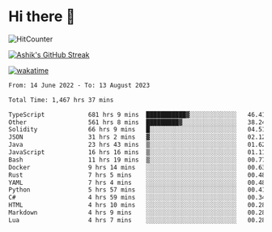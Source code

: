 # Hi there 👋

![HitCounter](https://hits.seeyoufarm.com/api/count/incr/badge.svg?url=https%3A%2F%2Fgithub.com%2Fashrhmn1212%2Fhit-counter)

<!-- ![Contribution Graph](https://github-readme-activity-graph.cyclic.app/graph?username=ashrhmn) -->


<!-- [![Top Langs](https://github-readme-stats.vercel.app/api/top-langs/?username=ashrhmn&layout=compact&theme=synthwave&langs_count=10&card_width=445)](https://github.com/anuraghazra/github-readme-stats) -->

[![Ashik's GitHub Streak](https://github-readme-streak-stats.herokuapp.com/?user=ashrhmn&theme=blood&fire=DD7F1C&background=151515&dates=9f9f9f&border=DD2727)](https://git.io/streak-stats)

<!-- ![Ashik's GitHub stats](https://github-readme-stats.vercel.app/api/?username=ashrhmn&show_icons=true&title_color=fff&icon_color=79ff97&text_color=9f9f9f&bg_color=151515) -->

[![wakatime](https://wakatime.com/badge/user/3df86613-ba63-4631-8e65-0ff18e7becad.svg)](https://wakatime.com/@3df86613-ba63-4631-8e65-0ff18e7becad)

<!--START_SECTION:waka-->

```txt
From: 14 June 2022 - To: 13 August 2023

Total Time: 1,467 hrs 37 mins

TypeScript            681 hrs 9 mins  ███████████▓░░░░░░░░░░░░░   46.41 %
Other                 561 hrs 8 mins  █████████▓░░░░░░░░░░░░░░░   38.24 %
Solidity              66 hrs 9 mins   █░░░░░░░░░░░░░░░░░░░░░░░░   04.51 %
JSON                  31 hrs 2 mins   ▓░░░░░░░░░░░░░░░░░░░░░░░░   02.12 %
Java                  23 hrs 43 mins  ▒░░░░░░░░░░░░░░░░░░░░░░░░   01.62 %
JavaScript            16 hrs 16 mins  ▒░░░░░░░░░░░░░░░░░░░░░░░░   01.11 %
Bash                  11 hrs 19 mins  ▒░░░░░░░░░░░░░░░░░░░░░░░░   00.77 %
Docker                9 hrs 14 mins   ░░░░░░░░░░░░░░░░░░░░░░░░░   00.63 %
Rust                  7 hrs 5 mins    ░░░░░░░░░░░░░░░░░░░░░░░░░   00.48 %
YAML                  7 hrs 4 mins    ░░░░░░░░░░░░░░░░░░░░░░░░░   00.48 %
Python                5 hrs 57 mins   ░░░░░░░░░░░░░░░░░░░░░░░░░   00.41 %
C#                    4 hrs 59 mins   ░░░░░░░░░░░░░░░░░░░░░░░░░   00.34 %
HTML                  4 hrs 10 mins   ░░░░░░░░░░░░░░░░░░░░░░░░░   00.28 %
Markdown              4 hrs 9 mins    ░░░░░░░░░░░░░░░░░░░░░░░░░   00.28 %
Lua                   4 hrs 7 mins    ░░░░░░░░░░░░░░░░░░░░░░░░░   00.28 %
```

<!--END_SECTION:waka-->


<!--### Most Used Languages
<img src="https://wakatime.com/share/@ashrhmn/24ecb986-5bf8-4607-af7f-0aab08908d8c.png" />

### Favourite Tools
<img src="https://wakatime.com/share/@ashrhmn/f4e08015-f3bc-460a-9228-95a3ba11c604.png" />-->
